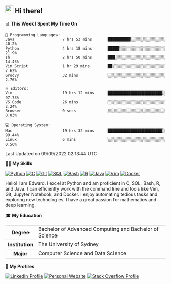 ## <a href="#"><img src="https://media.giphy.com/media/hvRJCLFzcasrR4ia7z/giphy.gif" width="25px" height="25px"></a> Hi there!

<!--START_SECTION:waka-->
📊 **This Week I Spent My Time On** 

```text
💬 Programming Languages: 
Java                     7 hrs 53 mins       ██████████░░░░░░░░░░░░░░░   40.2% 
Python                   4 hrs 18 mins       █████░░░░░░░░░░░░░░░░░░░░   21.9% 
sh                       2 hrs 50 mins       ███░░░░░░░░░░░░░░░░░░░░░░   14.43% 
Vim Script               1 hr 29 mins        ██░░░░░░░░░░░░░░░░░░░░░░░   7.62% 
Groovy                   32 mins             ░░░░░░░░░░░░░░░░░░░░░░░░░   2.76%

🔥 Editors: 
Vim                      19 hrs 12 mins      ████████████████████████░   97.73% 
VS Code                  26 mins             ░░░░░░░░░░░░░░░░░░░░░░░░░   2.24% 
Browser                  0 secs              ░░░░░░░░░░░░░░░░░░░░░░░░░   0.03%

💻 Operating System: 
Mac                      19 hrs 32 mins      ████████████████████████░   99.44% 
Linux                    6 mins              ░░░░░░░░░░░░░░░░░░░░░░░░░   0.56%

```


 Last Updated on 09/09/2022 02:13:44 UTC
<!--END_SECTION:waka-->

💪🏻 **My Skills**

[![Python](https://img.shields.io/badge/-Python-yellow?style=flat-square&logo=Python)](#)
[![C     ](https://img.shields.io/badge/-C-blue?style=flat-square&logo=C)](#)
[![Git   ](https://img.shields.io/badge/-Git-grey?style=flat-square&logo=Git)](#)
[![SQL   ](https://img.shields.io/badge/-SQL-grey?style=flat-square&logo=SQLite)](#)
[![Bash  ](https://img.shields.io/badge/-Bash-grey?style=flat-square&logo=GNU-Bash)](#)
[![R     ](https://img.shields.io/badge/-R-grey?style=flat-square&logo=R)](#)
[![Java  ](https://img.shields.io/badge/-Java-grey?style=flat-square&logo=OpenJDK)](#)
[![Vim   ](https://img.shields.io/badge/-Vim-grey?style=flat-square&logo=Vim)](#)
[![Docker](https://img.shields.io/badge/-Docker-grey?style=flat-square&logo=Docker)](#)

Hello! I am Edward. I excel at Python and am proficient in C, SQL, Bash, R, and
Java. I can efficiently work with the command line and tools like Vim, Git,
Jupyter Notebook, and Docker. I enjoy automating tedious tasks and exploring new
technologies. I have a great passion for mathematics and deep learning.

🎓 **My Education**

<table>
<tr>
    <th>Degree</th>
    <td>Bachelor of Advanced Computing and Bachelor of Science</td>
</tr>
<tr>
    <th>Institution</th>
    <td>The University of Sydney</td>
</tr>
<tr>
    <th>Major</th>
    <td>Computer Science and Data Science</td>
</tr>
</table>

🔗 **My Profiles**

[![LinkedIn Profile](https://img.shields.io/badge/-LinkedIn-blue?style=social&logo=LinkedIn)](https://www.linkedin.com/in/ziao-ji)
[![Personal Website](https://img.shields.io/badge/-Personal%20Website-blue?style=social&logo=Bootstrap)](https://jiziao.works)
[![Stack Overflow Profile](https://img.shields.io/badge/-Stack%20Overflow-blue?style=social&logo=StackOverflow)](https://stackoverflow.com/users/11658924/spearandshield)
